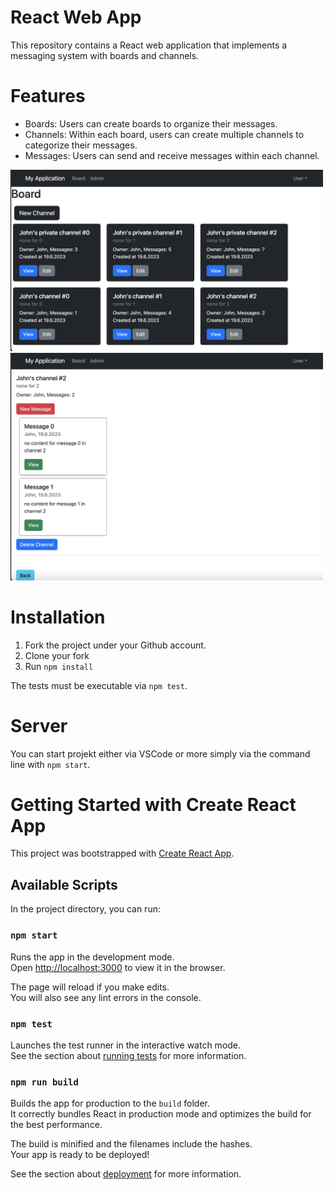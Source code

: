 # React Web App

This repository contains a React web application that implements a messaging system with boards and channels.

# Features

- Boards: Users can create boards to organize their messages.
- Channels: Within each board, users can create multiple channels to categorize their messages.
- Messages: Users can send and receive messages within each channel.
<img width="500" alt="Screenshot 2023-05-21 at 18 48 20" src="./client/public/board.png">
<img width="500" alt="Screenshot 2023-05-21 at 18 48 20" src="./client/public/channelpage.png">


# Installation
1. Fork the project under your Github account.
2. Clone your fork
3. Run `npm install`

The tests must be executable via `npm test`.

# Server
You can start projekt either via VSCode or more simply via the command line with `npm start`.

# Getting Started with Create React App

This project was bootstrapped with [Create React App](https://github.com/facebook/create-react-app).

## Available Scripts

In the project directory, you can run:

### `npm start`

Runs the app in the development mode.\
Open [http://localhost:3000](http://localhost:3000) to view it in the browser.

The page will reload if you make edits.\
You will also see any lint errors in the console.

### `npm test`

Launches the test runner in the interactive watch mode.\
See the section about [running tests](https://facebook.github.io/create-react-app/docs/running-tests) for more information.

### `npm run build`

Builds the app for production to the `build` folder.\
It correctly bundles React in production mode and optimizes the build for the best performance.

The build is minified and the filenames include the hashes.\
Your app is ready to be deployed!

See the section about [deployment](https://facebook.github.io/create-react-app/docs/deployment) for more information.


